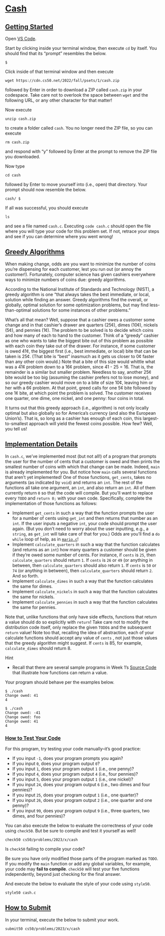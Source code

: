 # [Cash](#cash)

## [Getting Started](#getting-started)

Open [VS Code](https://cs50.dev/).

Start by clicking inside your terminal window, then execute `cd` by
itself. You should find that its “prompt” resembles the below.

``` highlight
$
```

Click inside of that terminal window and then execute

``` highlight
wget https://cdn.cs50.net/2022/fall/psets/1/cash.zip
```

followed by Enter in order to download a ZIP called `cash.zip` in your
codespace. Take care not to overlook the space between `wget` and the
following URL, or any other character for that matter!

Now execute

``` highlight
unzip cash.zip
```

to create a folder called `cash`. You no longer need the ZIP file, so
you can execute

``` highlight
rm cash.zip
```

and respond with “y” followed by Enter at the prompt to remove the ZIP
file you downloaded.

Now type

``` highlight
cd cash
```

followed by Enter to move yourself into (i.e., open) that directory.
Your prompt should now resemble the below.

``` highlight
cash/ $
```

If all was successful, you should execute

``` highlight
ls
```

and see a file named `cash.c`. Executing `code cash.c` should open the
file where you will type your code for this problem set. If not, retrace
your steps and see if you can determine where you went wrong!

## [Greedy Algorithms](#greedy-algorithms)

When making change, odds are you want to minimize the number of coins
you’re dispensing for each customer, lest you run out (or annoy the
customer!). Fortunately, computer science has given cashiers everywhere
ways to minimize numbers of coins due: greedy algorithms.

According to the National Institute of Standards and Technology (NIST),
a greedy algorithm is one “that always takes the best immediate, or
local, solution while finding an answer. Greedy algorithms find the
overall, or globally, optimal solution for some optimization problems,
but may find less-than-optimal solutions for some instances of other
problems.”

What’s all that mean? Well, suppose that a cashier owes a customer some
change and in that cashier’s drawer are quarters (25¢), dimes (10¢),
nickels (5¢), and pennies (1¢). The problem to be solved is to decide
which coins and how many of each to hand to the customer. Think of a
“greedy” cashier as one who wants to take the biggest bite out of this
problem as possible with each coin they take out of the drawer. For
instance, if some customer is owed 41¢, the biggest first (i.e., best
immediate, or local) bite that can be taken is 25¢. (That bite is “best”
inasmuch as it gets us closer to 0¢ faster than any other coin would.)
Note that a bite of this size would whittle what was a 41¢ problem down
to a 16¢ problem, since 41 - 25 = 16. That is, the remainder is a
similar but smaller problem. Needless to say, another 25¢ bite would be
too big (assuming the cashier prefers not to lose money), and so our
greedy cashier would move on to a bite of size 10¢, leaving him or her
with a 6¢ problem. At that point, greed calls for one 5¢ bite followed
by one 1¢ bite, at which point the problem is solved. The customer
receives one quarter, one dime, one nickel, and one penny: four coins in
total.

It turns out that this greedy approach (i.e., algorithm) is not only
locally optimal but also globally so for America’s currency (and also
the European Union’s). That is, so long as a cashier has enough of each
coin, this largest-to-smallest approach will yield the fewest coins
possible. How few? Well, you tell us!

## [Implementation Details](#implementation-details)

In `cash.c`, we’ve implemented most (but not all!) of a program that
prompts the user for the number of cents that a customer is owed and
then prints the smallest number of coins with which that change can be
made. Indeed, `main` is already implemented for you. But notice how
`main` calls several functions that aren’t yet implemented! One of those
functions, `get_cents`, takes no arguments (as indicated by `void`) and
returns an `int`. The rest of the functions all take one argument, an
`int`, and also return an `int`. All of them currently return `0` so
that the code will compile. But you’ll want to replace every `TODO` and
`return 0;` with your own code. Specifically, complete the
implementation of those functions as follows:

- Implement `get_cents` in such a way that the function prompts the user
  for a number of cents using `get_int` and then returns that number as
  an `int`. If the user inputs a negative `int`, your code should prompt
  the user again. (But you don’t need to worry about the user inputting,
  e.g., a `string`, as `get_int` will take care of that for you.) Odds
  are you’ll find a `do while` loop of help, as in
  [`mario.c`](https://cdn.cs50.net/2022/fall/lectures/1/src1/mario8.c?highlight)!
- Implement `calculate_quarters` in such a way that the function
  calculates (and returns as an `int`) how many quarters a customer
  should be given if they’re owed some number of cents. For instance, if
  `cents` is `25`, then `calculate_quarters` should return `1`. If
  `cents` is `26` or `49` (or anything in between, then
  `calculate_quarters` should also return `1`. If `cents` is `50` or
  `74` (or anything in between), then `calculate_quarters` should return
  `2`. And so forth.
- Implement `calculate_dimes` in such a way that the function calculates
  the same for dimes.
- Implement `calculate_nickels` in such a way that the function
  calculates the same for nickels.
- Implement `calculate_pennies` in such a way that the function
  calculates the same for pennies.

Note that, unlike functions that only have side effects, functions that
return a value should do so explicitly with `return`! Take care not to
modify the distribution code itself, only replace the given `TODO`s and
the subsequent `return` value! Note too that, recalling the idea of
abstraction, each of your calculate functions should accept any value of
`cents` , not just those values that the greedy algorithm might suggest.
If `cents` is 85, for example, `calculate_dimes` should return 8.

Hint

- Recall that there are several sample programs in Week 1’s [Source
  Code](https://cdn.cs50.net/2022/fall/lectures/1/src1/) that illustrate
  how functions can return a value.

Your program should behave per the examples below.

``` highlight
$ ./cash
Change owed: 41
4
```

``` highlight
$ ./cash
Change owed: -41
Change owed: foo
Change owed: 41
4
```

### [How to Test Your Code](#how-to-test-your-code)

For this program, try testing your code manually–it’s good practice:

- If you input `-1`, does your program prompts you again?
- If you input `0`, does your program output `0`?
- If you input `1`, does your program output `1` (i.e., one penny)?
- If you input `4`, does your program output `4` (i.e., four pennies)?
- If you input `5`, does your program output `1` (i.e., one nickel)?
- If you input `24`, does your program output `6` (i.e., two dimes and
  four pennies)?
- If you input `25`, does your program output `1` (i.e., one quarter)?
- If you input `26`, does your program output `2` (i.e., one quarter and
  one penny)?
- If you input `99`, does your program output `9` (i.e., three quarters,
  two dimes, and four pennies)?

You can also execute the below to evaluate the correctness of your code
using `check50`. But be sure to compile and test it yourself as well!

``` highlight
check50 cs50/problems/2023/x/cash
```

Is `check50` failing to compile your code?

Be sure you have only modified those parts of the program marked as
`TODO`. If you modify the `main` function or add any global variables,
for example, your code may **fail to compile**. `check50` will test your
five functions independently, beyond just checking for the final answer.

And execute the below to evaluate the style of your code using
`style50`.

``` highlight
style50 cash.c
```

## [How to Submit](#how-to-submit)

In your terminal, execute the below to submit your work.

``` highlight
submit50 cs50/problems/2023/x/cash
```
